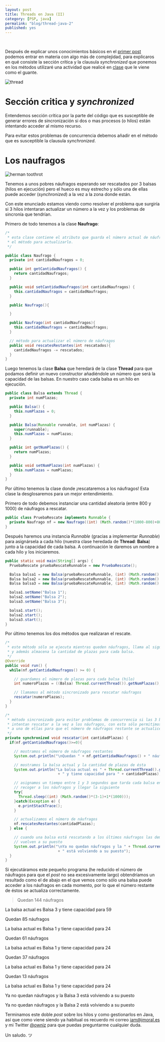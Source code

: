 ```yaml
---
layout: post
title: Threads en Java (II)
category: [PSP, java]
permalink: "blog/thread-java-2"
published: yes
---
```


<br>

Después de explicar unos conocimientos básicos en el [primer post](/blog/thread-java-1 "thread1") podemos entrar en materia con algo más de complejidad, para explicaros en qué consiste la sección crítica y la clausula *synchronized* que ponemos en los métodos utilizaré una actividad que realicé en [clase](http://www.campusaula.com/ "Aula Campus") que le viene como el guante.

<img class="differentSize40" src="/assets/img/thread/thread2.png" alt="thread" style="margin:auto; display:block;">


# Sección critica y *synchronized*

Entendemos sección crítica por la parte del código que es susceptible de generar errores de sincronización si dos o mas procesos (o hilos) están intentando acceder al mismo recurso.

Para evitar estos problemas de concurrencia debemos añadir en el método que es susceptible la clausula *synchronized*.

# Los naufragos

<img class="differentSize30" src="/assets/img/thread/herman.png" alt="herman toothrot " style="margin:auto; display:block;">

Tenemos a unos pobres náufragos esperando ser rescatados por 3 balsas (hilos en ejecución) pero el hueco es muy estrecho y sólo una de ellas puede acceder (*synchronized*) a la vez a la zona donde están.

Con este enunciado estamos viendo como resolver el problema que surgiría si 3 hilos intentaran actualizar un número a la vez y los problemas de sincronía que tendrían.

Primero de todo tenemos a la clase **Naufrago**:

```java
/*
 * esta clase contiene el atributo que guarda el número actual de náufragos y
 * el método para actualizarlo.
 */

public class Naufrago {
  private int cantidadNaufragos = 0;

  public int getCantidadNaufragos() {
    return cantidadNaufragos;
  }

  public void setCantidadNaufragos(int cantidadNaufragos) {
    this.cantidadNaufragos = cantidadNaufragos;
  }

  public Naufrago(){

  }

  public Naufrago(int cantidadNaufragos){
    this.cantidadNaufragos = cantidadNaufragos;
  }

  // método para actualizar el número de náufragos
  public void rescatesRestantes(int rescatados){
    cantidadNaufragos -= rescatados;
  }
}
```

Luego tenemos la clase **Balsa** que heredará de la clase **Thread** para que podamos definir un nuevo constructor añadiéndole un número que será la capacidad de las balsas. En nuestro caso cada balsa es un hilo en ejecución.

```java
public class Balsa extends Thread {
  private int numPlazas;

  public Balsa() {
    this.numPlazas = 0;
  }

  public Balsa(Runnable runnable, int numPlazas) {
    super(runnable);
    this.numPlazas = numPlazas;
  }

  public int getNumPlazas() {
    return numPlazas;
  }

  public void setNumPlazas(int numPlazas) {
    this.numPlazas = numPlazas;
  }
}
```

Por último tenemos la clase donde ¡rescataremos a los náufragos! Esta clase la desglosaremos para un mejor entendimiento.

Primero de todo debemos instanciar una cantidad aleatoria (entre 800 y 1000) de náufragos a rescatar.

```java
public class PruebaRescate implements Runnable {
  private Naufrago nf = new Naufrago((int) (Math.random()*(1000-800)+800));
}
```

Después haremos una instancia *Runnable* (gracias a implementar *Runnable*) para asignársela a cada hilo (nuestra clase heredada de **Thread**: **Balsa**) junto a la capacidad de cada balsa. A continuación le daremos un nombre a cada hilo y los iniciaremos.

```java
public static void main(String[] args) {
  PruebaRescate pruebaRescateRunnable = new PruebaRescate();

  Balsa balsa1 = new Balsa(pruebaRescateRunnable, (int) (Math.random() * (40 - 20) + 20));
  Balsa balsa2 = new Balsa(pruebaRescateRunnable, (int) (Math.random() * (50 - 30) + 30));
  Balsa balsa3 = new Balsa(pruebaRescateRunnable, (int) (Math.random() * (60 - 40) + 40));

  balsa1.setName("Balsa 1");
  balsa2.setName("Balsa 2");
  balsa3.setName("Balsa 3");

  balsa1.start();
  balsa2.start();
  balsa3.start();
}
```

Por último tenemos los dos métodos que realizaran el rescate.

```java
/*
 * este método sólo se ejecuta mientras queden náufragos, llama al siguiente método
 * y además almacena la cantidad de plazas para cada balsa.
 */
@Override
public void run() {
  while(nf.getCantidadNaufragos() >= 0) {

    // guardamos el número de plazas para cada balsa (hilo)
    int numeroPlazas = ((Balsa) Thread.currentThread()).getNumPlazas();

    // llamamos al método sincronizado para rescatar náufragos
    rescatar(numeroPlazas);
  }
}
```

```java
/*
 * método sincronizado para evitar problemas de concurrencia si las 3 balsas
 * intentan rescatar a la vez a los náufragos, con esto sólo permitimos el pasado
 * a una de ellas para que el número de náufragos restante se actualice correctamente.
 */
private synchronized void rescatar(int cantidadPlazas) {
  if(nf.getCantidadNaufragos()>=0){

    // mostramos el número de náufragos restantes
    System.out.println("\nQuedan " + nf.getCantidadNaufragos() + " náufragos");

    // mostramos la balsa actual y la cantidad de plazas de ésta
    System.out.println("La balsa actual es " + Thread.currentThread().getName()
                        + " y tiene capacidad para " + cantidadPlazas);

    // asignamos un tiempo entre 1 y 3 segundos que tarda cada balsa en
    // recoger a los náufragos y llegar la siguiente
    try{
      Thread.sleep((int) (Math.random()*(3-1)+1*(1000)));
    }catch(Exception e) {
      e.printStackTrace();
    }

    // actualizamos el número de náufragos
    nf.rescatesRestantes(cantidadPlazas);
  } else {

    // cuando una balsa está rescatando a los últimos náufragos las demás
    // vuelven a su puesto
    System.out.println("\nYa no quedan náufragos y la " + Thread.currentThread().getName()
                        + " está volviendo a su puesto");
  }
}
```

Si ejecutáramos este pequeño programa (he reducido el número de náufragos para que el *post* no sea excesivamente largo) obtendríamos un resultado como el de abajo en el que vemos como sólo una balsa puede acceder a los náufragos en cada momento, por lo que el número restante de éstos se actualiza correctamente.

>Quedan 144 náufragos
>
La balsa actual es Balsa 3 y tiene capacidad para 59
>
Quedan 85 náufragos
>
La balsa actual es Balsa 1 y tiene capacidad para 24
>
Quedan 61 náufragos
>
La balsa actual es Balsa 1 y tiene capacidad para 24
>
Quedan 37 náufragos
>
La balsa actual es Balsa 1 y tiene capacidad para 24
>
Quedan 13 náufragos
>
La balsa actual es Balsa 1 y tiene capacidad para 24
>
Ya no quedan náufragos y la Balsa 3 está volviendo a su puesto
>
Ya no quedan náufragos y la Balsa 2 está volviendo a su puesto

Terminamos este doble *post* sobre los hilos y como gestionarlos en Java, así que como viene siendo ya habitual os recuerdo mi correo [iam@jmoral.es](mailto:iam@jmoral.es "iam@jmoral.es") y mi Twitter [@owniz](https://twitter.com/owniz "Twitter") para que puedas preguntarme cualquier duda.

Un saludo. ツ
